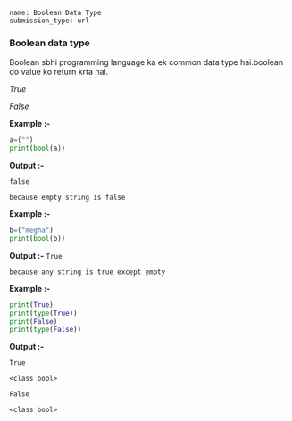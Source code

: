 ```ngMeta
name: Boolean Data Type
submission_type: url
```

### Boolean data type

Boolean sbhi programming language ka ek common data type hai.boolean do value ko return krta hai.

*True*

*False*

**Example :-**

```python
a=("")
print(bool(a))
 ```
**Output :-**

`false `

`because empty string is false`

**Example :-**
```python
b=("megha")
print(bool(b))
 ```
**Output :-**
`True `

`because any string is true except empty`

**Example :-**
```python
print(True)
print(type(True))
print(False)
print(type(False))
 ```
**Output :-**

`True`

`<class bool>`

`False`

`<class bool>`


